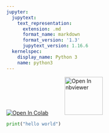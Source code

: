 ```yaml
---
jupyter:
  jupytext:
    text_representation:
      extension: .md
      format_name: markdown
      format_version: '1.3'
      jupytext_version: 1.16.6
  kernelspec:
    display_name: Python 3
    name: python3
---
```


<a href="https://colab.research.google.com/github/project-ida/test/blob/main/2025-02-06.ipynb" target="_parent"><img src="https://colab.research.google.com/assets/colab-badge.svg" alt="Open In Colab"/></a> &nbsp;&nbsp;&nbsp;&nbsp;&nbsp;&nbsp;&nbsp;&nbsp;&nbsp;&nbsp;<a href="https://nbviewer.org/github/project-ida/test/blob/main/2025-02-06.ipynb" target="_parent"><img src="https://nbviewer.org/static/img/nav_logo.svg" alt="Open In nbviewer" width="100"/></a>

```python colab={"base_uri": "https://localhost:8080/"} id="p4LYN32sVIB9" outputId="7f3f4c34-62c4-4b41-87cf-0b08b74727b8"
print("hello world")
```

```python id="xsBj-A18VXSu"

```
